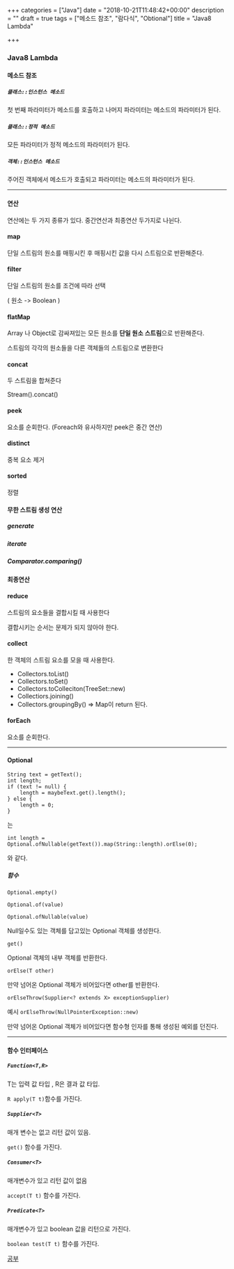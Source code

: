 +++
categories = ["Java"]
date = "2018-10-21T11:48:42+00:00"
description = ""
draft = true
tags = ["메소드 참조", "람다식", "Obtional"]
title = "Java8 Lambda"

+++
### Java8 Lambda

#### 메소드 참조

##### `클래스::인스턴스 메소드`

첫 번째 파라미터가 메소드를 호출하고 나머지 파라미터는 메소드의 파라미터가 된다.

##### `클래스::정적 메소드`

모든 파라미터가 정적 메소드의 파라미터가 된다.

##### `객체::인스턴스 메소드`

주어진 객체에서 메소드가 호출되고 파라미터는 메소드의 파라미터가 된다.

***

#### 연산

연산에는 두 가지 종류가 있다. 중간연산과 최종연산 두가지로 나뉜다.

#### map

단일 스트림의 원소를 매핑시킨 후 매핑시킨 값을 다시 스트림으로 반환해준다.

#### filter

단일 스트림의 원소를 조건에 따라 선택

( 원소 -> Boolean )

#### flatMap

Array 나 Object로 감싸져있는 모든 원소를 **단일 원소 스트림**으로 반환해준다.

스트림의 각각의 원소들을 다른 객체들의 스트림으로 변환한다

#### concat

두 스트림을 합쳐준다

Stream().concat()

#### peek

요소를 순회한다. (Foreach와 유사하지만 peek은 중간 연산)

#### distinct

중복 요소 제거

#### sorted

정렬

#### 무한 스트림 생성 연산

##### generate

##### iterate

##### Comparator.comparing()

#### 최종연산

#### reduce

스트림의 요소들을 결합시킬 때 사용한다

결합시키는 순서는 문제가 되지 않아야 한다.

#### collect

한 객체의 스트림 요소를 모을 때 사용한다.

* Collectors.toList()
* Collectors.toSet()
* Collectors.toColleciton(TreeSet::new)
* Collectiors.joining()
* Collectors.groupingBy() => Map이 return 된다.

#### forEach

요소를 순회한다.

***

#### Optional

    String text = getText();
    int length;
    if (text != null) {
    	length = maybeText.get().length();
    } else {
    	length = 0;
    }

는

    int length = Optional.ofNullable(getText()).map(String::length).orElse(0);

와 같다.

##### 함수

`Optional.empty()`

`Optional.of(value)`

`Optional.ofNullable(value)`

Null일수도 있는 객체를 담고있는 Optional 객체를 생성한다.

`get()`

Optional 객체의 내부 객체를 반환한다.

`orElse(T other)`

만약 넘어온 Optional 객체가 비어있다면 other를 반환한다.

`orElseThrow(Supplier<? extends X> exceptionSupplier)`

예시 `orElseThrow(NullPointerException::new)`

만약 넘어온 Optional 객체가 비어있다면 함수형 인자를 통해 생성된 예외를 던진다.

***

#### 함수 인터페이스

##### `Function<T,R>`

T는 입력 값 타입 , R은 결과 값 타입.

`R apply(T t)`함수를 가진다.

##### `Supplier<T>`

매개 변수는 없고 리턴 값이 있음.

`get()` 함수를 가진다.

##### `Consumer<T>`

매개변수가 있고 리턴 값이 없음

`accept(T t)` 함수를 가진다.

##### `Predicate<T>`

매개변수가 있고 boolean 값을 리턴으로 가진다.

`boolean test(T t)` 함수를 가진다.

[공부](https://blog.jooq.org/2015/02/05/top-10-easy-performance-optimisations-in-java/)